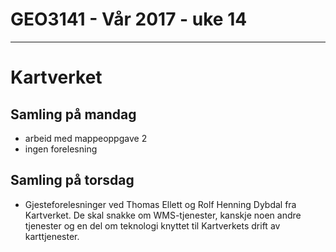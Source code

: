 # GEO3141 - Vår 2017 - uke 14
---

# Kartverket


## Samling på mandag

- arbeid med mappeoppgave 2
- ingen forelesning

## Samling på torsdag

- Gjesteforelesninger ved Thomas Ellett og Rolf Henning Dybdal fra Kartverket. De skal snakke om WMS-tjenester, kanskje noen andre tjenester og en del om teknologi knyttet til Kartverkets drift av karttjenester.
